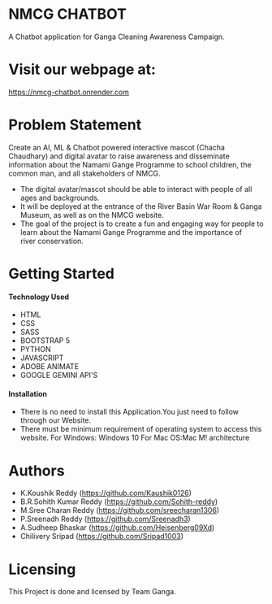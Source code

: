 # NMCG CHATBOT
A Chatbot application for Ganga Cleaning Awareness Campaign.
# Visit our webpage at: 
https://nmcg-chatbot.onrender.com


# Problem Statement
Create an AI, ML & Chatbot powered interactive mascot (Chacha Chaudhary) and 
digital avatar to raise awareness and disseminate information about the Namami
Gange Programme to school children, the common man, and all stakeholders of 
NMCG. 
- The digital avatar/mascot should be able to interact with people of all ages and 
backgrounds. 
- It will be deployed at the entrance of the River Basin War Room & Ganga Museum, as 
well as on the NMCG website. 
- The goal of the project is to create a fun and engaging way for people to learn about 
the Namami Gange Programme and the importance of river conservation.

# Getting Started
  ####  Technology Used
- HTML
- CSS
- SASS
- BOOTSTRAP 5
- PYTHON
- JAVASCRIPT
- ADOBE ANIMATE
- GOOGLE GEMINI API'S
 ####  Installation
* There is no need to install this Application.You just need to follow through our Website.
* There must be minimum requirement of operating system to access this website.
  For Windows: Windows 10
  For Mac OS:Mac M! architecture



# Authors
- K.Koushik Reddy (https://github.com/Kaushik0126)
- B.R.Sohith Kumar Reddy (https://github.com/Sohith-reddy)
- M.Sree Charan Reddy (https://github.com/sreecharan1306)
- P.Sreenadh Reddy (https://github.com/Sreenadh3)
- A.Sudheep Bhaskar (https://github.com/Heisenberg09Xd)
- Chilivery Sripad (https://github.com/Sripad1003)


# Licensing
This Project is done and licensed by Team Ganga.
  

